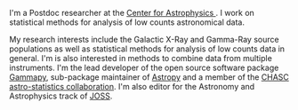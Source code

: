 <p>
    I'm a Postdoc researcher at the <a href="https://www.cfa.harvard.edu">Center for Astrophysics </a>. I
    work on statistical methods for analysis of low counts astronomical data.
</p>
<p>
    My research interests include the Galactic X-Ray and Gamma-Ray source populations
    as well as statistical methods for analysis of low counts data in general.
    I'm is also interested in methods to combine data from multiple instruments.
    I'm the lead developer of the open source software package <a href="https://gammapy.org">Gammapy</a>,
    sub-package maintainer of <a href="https://astropy.org">Astropy</a> and a member of the
    <a href="https://hea-www.harvard.edu/astrostat/">CHASC astro-statistics collaboration</a>.
    I'm also editor for the Astronomy and Astrophysics track of <a href="https://joss.theoj.org">JOSS</a>.
</p>